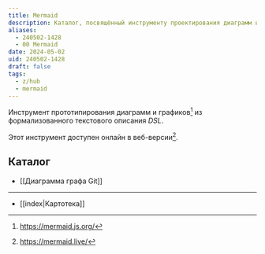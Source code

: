 ```yaml
---
title: Mermaid
description: Каталог, посвящённый инструменту проектирования диаграмм из текстового описания
aliases:
  - 240502-1428
  - 00 Mermaid
date: 2024-05-02
uid: 240502-1428
draft: false
tags:
  - z/hub
  - mermaid
---
```


Инструмент прототипирования диаграмм и графиков[^src] из формализованного текстового описания *DSL*.

Этот инструмент доступен онлайн в веб-версии[^live].

## Каталог

- [[Диаграмма графа Git]]

---

- [[index|Картотека]]

[^src]: https://mermaid.js.org/
[^live]: https://mermaid.live/
